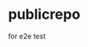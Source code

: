 # publicrepo
for e2e test



























































































































































































































































































































































































































































































































































































































































































































































































































































































































































































































































































































































































































































































































































































































































































































































































































































































































































































































































































































































































































































































































































































































































































































































































































































































































































































































































































































































































































































































































































































































































































































































